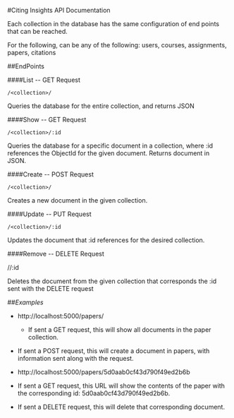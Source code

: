 #Citing Insights API Documentation

Each collection in the database has the same configuration of end points that can be reached.

For the following, <collection> can be any of the following: 
users, courses, assignments, papers, citations
  
##EndPoints


####List --  GET Request


`/<collection>/`

Queries the database for the entire collection, and returns JSON


####Show -- GET Request

`/<collection>/:id`

Queries the database for a specific document in a collection, where
:id references the ObjectId for the given document. Returns document in JSON.


####Create -- POST Request

`/<collection>/`

Creates a new document in the given collection. 


####Update -- PUT Request

`/<collection>/:id`

Updates the document that :id references for the desired collection. 


####Remove -- DELETE Request

/<collection>/:id

Deletes the document from the given collection that corresponds the 
:id sent with the DELETE request


##*Examples*

* http://localhost:5000/papers/

  * If sent a GET request, this will show all documents in the paper collection.
 * If sent a POST request, this will create a document in papers, with information sent along with the request.

* http://localhost:5000/papers/5d0aab0cf43d790f49ed2b6b

 * If sent a GET request, this URL will show the contents of the paper with the corresponding 
id: 5d0aab0cf43d790f49ed2b6b.

 * If sent a DELETE request, this will delete that corresponding document.
